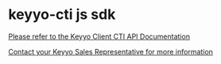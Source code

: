 keyyo-cti js sdk
====================

[Please refer to the Keyyo Client CTI API Documentation](https://api.keyyo.com/developers/docs/api/cti-js/)

[Contact your Keyyo Sales Representative for more information](http://www.keyyo.com/fr/keyyo/contact.php?service=10)

